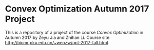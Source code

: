 # Convex Optimization Autumn 2017 Project

This is a repository of a project of the course *Convex Optimization* in Autumn 2017 by Zeyu Jia and Zhihan Li. Course site: http://bicmr.pku.edu.cn/~wenzw/opt-2017-fall.html.
